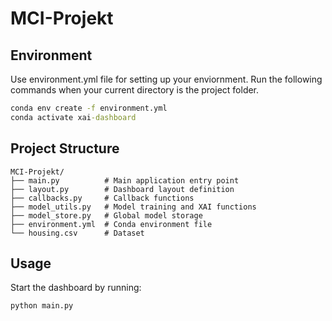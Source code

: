# MCI-Projekt

## Environment
Use environment.yml file for setting up your enviornment. Run the following commands when your current directory is the project folder.

```cmd
conda env create -f environment.yml
conda activate xai-dashboard
```

## Project Structure
```
MCI-Projekt/
├── main.py          # Main application entry point
├── layout.py        # Dashboard layout definition
├── callbacks.py     # Callback functions
├── model_utils.py   # Model training and XAI functions
├── model_store.py   # Global model storage
├── environment.yml  # Conda environment file
└── housing.csv      # Dataset
```

## Usage
Start the dashboard by running:
```cmd
python main.py
```